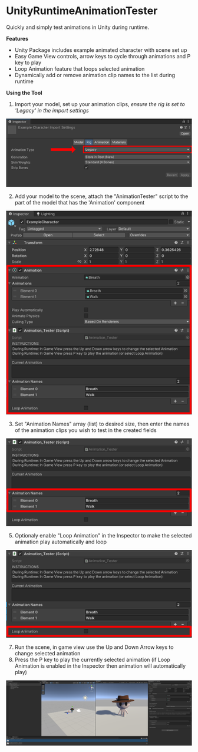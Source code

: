 # UnityRuntimeAnimationTester
Quickly and simply test animations in Unity during runtime.

**Features**
- Unity Package includes example animated character with scene set up
- Easy Game View controls, arrow keys to cycle through animations and P key to play
- Loop Animation feature that loops selected animation
- Dynamically add or remove animation clip names to the list during runtime

**Using the Tool**
1. Import your model, set up your animation clips, *ensure the rig is set to 'Legacy' in the import settings*

![Alt text](/Images/LaneGingras_UnityTool_1.png?raw=true "Cover")

2. Add your model to the scene, attach the "AnimationTester" script to the part of the model that has the 'Animation' component

![Alt text](/Images/LaneGingras_UnityTool_2.png?raw=true "Cover")

3. Set "Animation Names" array (list) to desired size, then enter the names of the animation clips you wish to test in the created fields
   
![Alt text](/Images/LaneGingras_UnityTool_3.png?raw=true "Cover")

5. Optionaly enable "Loop Animation" in the Inspector to make the selected animation play automatically and loop
   
![Alt text](/Images/LaneGingras_UnityTool_4.png?raw=true "Cover")

7. Run the scene, in game view use the Up and Down Arrow keys to change selected animation
8. Press the P key to play the currently selected animation (if Loop Animation is enabled in the Inspector then animation will automatically play)
   
![Alt text](/Images/LaneGingras_UnityTool_5.png?raw=true "Cover")
